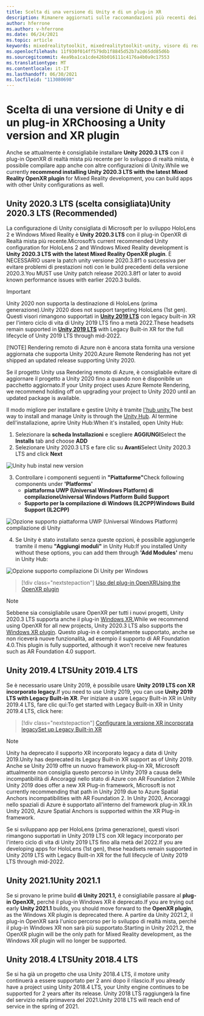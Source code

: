 ```yaml
---
title: Scelta di una versione di Unity e di un plug-in XR
description: Rimanere aggiornati sulle raccomandazioni più recenti dei plug-in Unity e XR per lo sviluppo di applicazioni HoloLens.
author: hferrone
ms.author: v-hferrone
ms.date: 06/24/2021
ms.topic: article
keywords: mixedrealitytoolkit, mixedrealitytoolkit-unity, visore di realtà mista, visore windows mixed reality, visore per realtà virtuale, unity
ms.openlocfilehash: 11f930f014ff579db1f8845d52b7a2d65dd85d6b
ms.sourcegitcommit: 4ea9ba1ca1cde426b016111c4176a4b0a9c17553
ms.translationtype: MT
ms.contentlocale: it-IT
ms.lasthandoff: 06/30/2021
ms.locfileid: "113080698"
---
```

# <a name="choosing-a-unity-version-and-xr-plugin"></a><span data-ttu-id="40a04-104">Scelta di una versione di Unity e di un plug-in XR</span><span class="sxs-lookup"><span data-stu-id="40a04-104">Choosing a Unity version and XR plugin</span></span>

<span data-ttu-id="40a04-105">Anche se attualmente è consigliabile installare **Unity 2020.3 LTS** con il plug-in OpenXR di realtà mista più recente per lo sviluppo di realtà mista, è possibile compilare app anche con altre configurazioni di Unity.</span><span class="sxs-lookup"><span data-stu-id="40a04-105">While we currently **recommend installing Unity 2020.3 LTS with the latest Mixed Reality OpenXR plugin** for Mixed Reality development, you can build apps with other Unity configurations as well.</span></span>

## <a name="unity-20203-lts-recommended"></a><span data-ttu-id="40a04-106">Unity 2020.3 LTS (scelta consigliata)</span><span class="sxs-lookup"><span data-stu-id="40a04-106">Unity 2020.3 LTS (Recommended)</span></span>

<span data-ttu-id="40a04-107">La configurazione di Unity consigliata di Microsoft per lo sviluppo HoloLens 2 e Windows Mixed Reality è **Unity 2020.3 LTS** con il plug-in OpenXR di Realtà mista più recente.</span><span class="sxs-lookup"><span data-stu-id="40a04-107">Microsoft’s current recommended Unity configuration for HoloLens 2 and Windows Mixed Reality development is **Unity 2020.3 LTS with the latest Mixed Reality OpenXR plugin**.</span></span> <span data-ttu-id="40a04-108">È NECESSARIO usare la patch unity versione 2020.3.8f1 o successiva per evitare problemi di prestazioni noti con le build precedenti della versione 2020.3.</span><span class="sxs-lookup"><span data-stu-id="40a04-108">You MUST use Unity patch release 2020.3.8f1 or later to avoid known performance issues with earlier 2020.3 builds.</span></span>

> [!IMPORTANT]
> <span data-ttu-id="40a04-109">Unity 2020 non supporta la destinazione di HoloLens (prima generazione).</span><span class="sxs-lookup"><span data-stu-id="40a04-109">Unity 2020 does not support targeting HoloLens (1st gen).</span></span> <span data-ttu-id="40a04-110">Questi visori rimangono supportati in **[Unity 2019 LTS](#unity-20194-lts)** con legacy built-in XR per l'intero ciclo di vita di Unity 2019 LTS fino a metà 2022.</span><span class="sxs-lookup"><span data-stu-id="40a04-110">These headsets remain supported in **[Unity 2019 LTS](#unity-20194-lts)** with Legacy Built-in XR for the full lifecycle of Unity 2019 LTS through mid-2022.</span></span>
>
> [!NOTE]
> <span data-ttu-id="40a04-111">Rendering remoto di Azure non è ancora stata fornita una versione aggiornata che supporta Unity 2020.</span><span class="sxs-lookup"><span data-stu-id="40a04-111">Azure Remote Rendering has not yet shipped an updated release supporting Unity 2020.</span></span>
>
> <span data-ttu-id="40a04-112">Se il progetto Unity usa Rendering remoto di Azure, è consigliabile evitare di aggiornare il progetto a Unity 2020 fino a quando non è disponibile un pacchetto aggiornato.</span><span class="sxs-lookup"><span data-stu-id="40a04-112">If your Unity project uses Azure Remote Rendering, we recommend holding off on upgrading your project to Unity 2020 until an updated package is available.</span></span>

<span data-ttu-id="40a04-113">Il modo migliore per installare e gestire Unity è tramite <a href="https://unity3d.com/get-unity/download" target="_blank">l'hub unity.</a></span><span class="sxs-lookup"><span data-stu-id="40a04-113">The best way to install and manage Unity is through the <a href="https://unity3d.com/get-unity/download" target="_blank">Unity Hub</a>.</span></span> <span data-ttu-id="40a04-114">Al termine dell'installazione, aprire Unity Hub:</span><span class="sxs-lookup"><span data-stu-id="40a04-114">When it's installed, open Unity Hub:</span></span>

1. <span data-ttu-id="40a04-115">Selezionare la **scheda Installazioni** e scegliere **AGGIUNGI**</span><span class="sxs-lookup"><span data-stu-id="40a04-115">Select the **Installs** tab and choose **ADD**</span></span>
2. <span data-ttu-id="40a04-116">Selezionare Unity 2020.3 LTS e fare clic su **Avanti**</span><span class="sxs-lookup"><span data-stu-id="40a04-116">Select Unity 2020.3 LTS and click **Next**</span></span>

![Unity hub instal new version](images/unity-hub-img-01.png)

3. <span data-ttu-id="40a04-118">Controllare i componenti seguenti in **"Piattaforme"**</span><span class="sxs-lookup"><span data-stu-id="40a04-118">Check following components under **'Platforms'**</span></span>
    * <span data-ttu-id="40a04-119">**piattaforma UWP (Universal Windows Platform) di compilazione**</span><span class="sxs-lookup"><span data-stu-id="40a04-119">**Universal Windows Platform Build Support**</span></span>
    * <span data-ttu-id="40a04-120">**Supporto per la compilazione di Windows (IL2CPP)**</span><span class="sxs-lookup"><span data-stu-id="40a04-120">**Windows Build Support (IL2CPP)**</span></span>

![Opzione supporto piattaforma UWP (Universal Windows Platform) compilazione di Unity](../images/Unity_Install_Option_UWP.png)

4. <span data-ttu-id="40a04-122">Se Unity è stato installato senza queste opzioni, è possibile aggiungerle tramite il menu **"Aggiungi moduli"** in Unity Hub:</span><span class="sxs-lookup"><span data-stu-id="40a04-122">If you installed Unity without these options, you can add them through **'Add Modules'** menu in Unity Hub:</span></span>

![Opzione supporto compilazione Di Unity per Windows](../images/Unity_Install_Option_UWP2.png)

> [!div class="nextstepaction"]
> [<span data-ttu-id="40a04-124">Uso del plug-in OpenXR</span><span class="sxs-lookup"><span data-stu-id="40a04-124">Using the OpenXR plugin</span></span>](/windows/mixed-reality/develop/unity/xr-project-setup?tabs=openxr)

> [!NOTE]
> <span data-ttu-id="40a04-125">Sebbene sia consigliabile usare OpenXR per tutti i nuovi progetti, Unity 2020.3 LTS supporta anche il plug-in [Windows XR.](/windows/mixed-reality/develop/unity/xr-project-setup?tabs=windowsxr)</span><span class="sxs-lookup"><span data-stu-id="40a04-125">While we recommend using OpenXR for all new projects, Unity 2020.3 LTS also supports the [Windows XR plugin](/windows/mixed-reality/develop/unity/xr-project-setup?tabs=windowsxr).</span></span> <span data-ttu-id="40a04-126">Questo plug-in è completamente supportato, anche se non riceverà nuove funzionalità, ad esempio il supporto di AR Foundation 4.0.</span><span class="sxs-lookup"><span data-stu-id="40a04-126">This plugin is fully supported, although it won't receive new features such as AR Foundation 4.0 support.</span></span>

## <a name="unity-20194-lts"></a><span data-ttu-id="40a04-127">Unity 2019.4 LTS</span><span class="sxs-lookup"><span data-stu-id="40a04-127">Unity 2019.4 LTS</span></span>

<span data-ttu-id="40a04-128">Se è necessario usare Unity 2019, è possibile usare **Unity 2019 LTS con XR incorporato legacy.**</span><span class="sxs-lookup"><span data-stu-id="40a04-128">If you need to use Unity 2019, you can use **Unity 2019 LTS with Legacy Built-in XR**.</span></span> <span data-ttu-id="40a04-129">Per iniziare a usare Legacy Built-in XR in Unity 2019.4 LTS, fare clic qui:</span><span class="sxs-lookup"><span data-stu-id="40a04-129">To get started with Legacy Built-in XR in Unity 2019.4 LTS, click here:</span></span>

> [!div class="nextstepaction"]
> [<span data-ttu-id="40a04-130">Configurare la versione XR incorporata legacy</span><span class="sxs-lookup"><span data-stu-id="40a04-130">Set up Legacy Built-in XR</span></span>](/windows/mixed-reality/develop/unity/xr-project-setup?tabs=legacy)

> [!NOTE]
> <span data-ttu-id="40a04-131">Unity ha deprecato il supporto XR incorporato legacy a data di Unity 2019.</span><span class="sxs-lookup"><span data-stu-id="40a04-131">Unity has deprecated its Legacy Built-in XR support as of Unity 2019.</span></span>  <span data-ttu-id="40a04-132">Anche se Unity 2019 offre un nuovo framework plug-in XR, Microsoft attualmente non consiglia questo percorso in Unity 2019 a causa delle incompatibilità di Ancoraggi nello stato di Azure con AR Foundation 2.</span><span class="sxs-lookup"><span data-stu-id="40a04-132">While Unity 2019 does offer a new XR Plug-in framework, Microsoft is not currently recommending that path in Unity 2019 due to Azure Spatial Anchors incompatibilities with AR Foundation 2.</span></span>  <span data-ttu-id="40a04-133">In Unity 2020, Ancoraggi nello spaziali di Azure è supportato all'interno del framework plug-in XR.</span><span class="sxs-lookup"><span data-stu-id="40a04-133">In Unity 2020, Azure Spatial Anchors is supported within the XR Plug-in framework.</span></span>

<span data-ttu-id="40a04-134">Se si sviluppano app per HoloLens (prima generazione), questi visori rimangono supportati in Unity 2019 LTS con XR legacy incorporato per l'intero ciclo di vita di Unity 2019 LTS fino alla metà del 2022.</span><span class="sxs-lookup"><span data-stu-id="40a04-134">If you are developing apps for HoloLens (1st gen), these headsets remain supported in Unity 2019 LTS with Legacy Built-in XR for the full lifecycle of Unity 2019 LTS through mid-2022.</span></span>

## <a name="unity-20211"></a><span data-ttu-id="40a04-135">Unity 2021.1</span><span class="sxs-lookup"><span data-stu-id="40a04-135">Unity 2021.1</span></span>

<span data-ttu-id="40a04-136">Se si provano le prime build **di Unity 2021.1,** è consigliabile passare al **plug-in OpenXR,** perché il plug-in Windows XR è deprecato.</span><span class="sxs-lookup"><span data-stu-id="40a04-136">If you are trying out early **Unity 2021.1** builds, you should move forward to the **OpenXR plugin**, as the Windows XR plugin is deprecated there.</span></span>  <span data-ttu-id="40a04-137">A partire da Unity 2021.2, il plug-in OpenXR sarà l'unico percorso per lo sviluppo di realtà mista, perché il plug-in Windows XR non sarà più supportato.</span><span class="sxs-lookup"><span data-stu-id="40a04-137">Starting in Unity 2021.2, the OpenXR plugin will be the only path for Mixed Reality development, as the Windows XR plugin will no longer be supported.</span></span>

## <a name="unity-20184-lts"></a><span data-ttu-id="40a04-138">Unity 2018.4 LTS</span><span class="sxs-lookup"><span data-stu-id="40a04-138">Unity 2018.4 LTS</span></span>

<span data-ttu-id="40a04-139">Se si ha già un progetto che usa Unity 2018.4 LTS, il motore unity continuerà a essere supportato per 2 anni dopo il rilascio.</span><span class="sxs-lookup"><span data-stu-id="40a04-139">If you already have a project using Unity 2018.4 LTS, your Unity engine continues to be supported for 2 years after its release.</span></span>  <span data-ttu-id="40a04-140">Unity 2018 LTS raggiungerà la fine del servizio nella primavera del 2021.</span><span class="sxs-lookup"><span data-stu-id="40a04-140">Unity 2018 LTS will reach end of service in the spring of 2021.</span></span>
